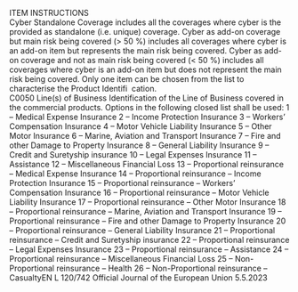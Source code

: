  
ITEM  INSTRUCTIONS  
Cyber Standalone Coverage includes all the coverages where cyber is the provided 
as standalone (i.e. unique) coverage. 
Cyber as add-on coverage but main risk being covered (> 50 %) includes all 
coverages where cyber is an add-on item but represents the main risk being 
covered. 
Cyber as add-on coverage and not as main risk being covered (< 50 %) includes 
all coverages where cyber is an add-on item but does not represent the main risk 
being covered. 
Only one item can be chosen from the list to characterise the Product Identifi ­
cation.  
C0050  Line(s) of Business  Identification of the Line of Business covered in the commercial products. Options 
in the following closed list shall be used: 
1 – Medical Expense Insurance 
2 – Income Protection Insurance 
3 – Workers’ Compensation Insurance 
4 – Motor Vehicle Liability Insurance 
5 – Other Motor Insurance 
6 – Marine, Aviation and Transport Insurance 
7 – Fire and other Damage to Property Insurance 
8 – General Liability Insurance 
9 – Credit and Suretyship insurance 
10 – Legal Expenses Insurance 
11 – Assistance 
12 – Miscellaneous Financial Loss 
13 – Proportional reinsurance – Medical Expense Insurance 
14 – Proportional reinsurance – Income Protection Insurance 
15 – Proportional reinsurance – Workers’ Compensation Insurance 
16 – Proportional reinsurance – Motor Vehicle Liability Insurance 
17 – Proportional reinsurance – Other Motor Insurance 
18 – Proportional reinsurance – Marine, Aviation and Transport Insurance 
19 – Proportional reinsurance – Fire and other Damage to Property Insurance 
20 – Proportional reinsurance – General Liability Insurance 
21 – Proportional reinsurance – Credit and Suretyship insurance 
22 – Proportional reinsurance – Legal Expenses Insurance 
23 – Proportional reinsurance – Assistance 
24 – Proportional reinsurance – Miscellaneous Financial Loss 
25 – Non-Proportional reinsurance – Health 
26 – Non-Proportional reinsurance – CasualtyEN  L 120/742 Official Journal of the European Union 5.5.2023
